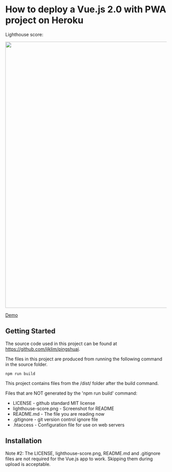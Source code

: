 # How to deploy a Vue.js 2.0 with PWA project on Heroku

Lighthouse score:

<p align="center">
  <img src="https://github.com/ijklim/deploy_vue_heroku/blob/master/lighthouse-score.png" width="832px">
</p>

[Demo](https://pingshuai.herokuapp.com)

## Getting Started

The source code used in this project can be found at https://github.com/ijklim/pingshuai.

The files in this project are produced from running the following command in the source folder.

```
npm run build
```

This project contains files from the /dist/ folder after the build command.

Files that are NOT generated by the 'npm run build' command:
* LICENSE - github standard MIT license
* lighthouse-score.png - Screenshot for README
* README.md - The file you are reading now
* .gitignore - git version control ignore file
* .htaccess - Configuration file for use on web servers


## Installation



Note #2: The LICENSE, lighthouse-score.png, README.md and .gitignore files are not required for the Vue.js app to work. Skipping them during upload is acceptable.